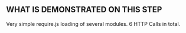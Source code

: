 WHAT IS DEMONSTRATED ON THIS STEP
---------------------------------

Very simple require.js loading of several modules.
6 HTTP Calls in total.